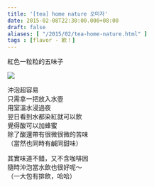 ```yaml
---
title: '[tea] home nature 오미자'
date: 2015-02-08T22:30:00.000+08:00
draft: false
aliases: [ "/2015/02/tea-home-nature.html" ]
tags : [flavor - 飲！]
---
```


紅色一粒粒的五味子  

[![](https://farm8.staticflickr.com/7371/16167043799_7defd55fff_z.jpg)](https://farm8.staticflickr.com/7371/16167043799_7defd55fff_z.jpg)

沖泡超容易  
只需拿一把放入水壺  
用室溫水浸過夜  
翌日看到水都染紅就可以飲  
覺得酸可以加蜂蜜  
除了酸還帶有很微很微的苦味  
（當然也同時有鹹同甜味）  
  
其實味道不錯，又不含咖啡因  
隨時沖泡當水飲也很好呢～  
（一大包有排飲，哈哈）